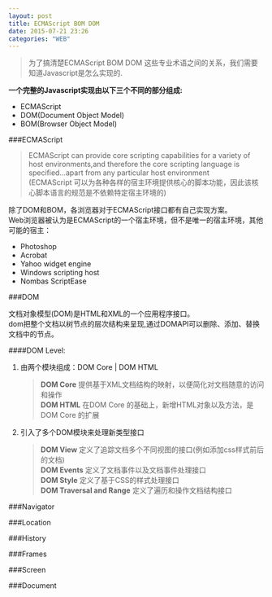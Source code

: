 ```yaml
---
layout: post
title: ECMAScript BOM DOM
date: 2015-07-21 23:26
categories: "WEB"
---
```


> 为了搞清楚ECMAScript BOM DOM 这些专业术语之间的关系，我们需要知道Javascript是怎么实现的.

**一个完整的Javascript实现由以下三个不同的部分组成:**

- ECMAScript
- DOM(Document Object Model)
- BOM(Browser Object Model)

###ECMAScript

> ECMAScript can provide core scripting capabilities for a variety of host environments,and therefore the core scripting language is specified…apart from any particular host environment   
(ECMAScript 可以为各种各样的宿主环境提供核心的脚本功能，因此该核心脚本语言的规范是不依赖特定宿主环境的)


除了DOM和BOM，各浏览器对于ECMAScript接口都有自己实现方案。   
Web浏览器被认为是ECMAScript的一个宿主环境，但不是唯一的宿主环境，其他可能的宿主：

- Photoshop    
- Acrobat   
- Yahoo widget engine   
- Windows scripting host   
- Nombas ScriptEase 

###DOM

文档对象模型(DOM)是HTML和XML的一个应用程序接口。   
dom把整个文档以树节点的层次结构来呈现,通过DOMAPI可以删除、添加、替换文档中的节点。

####DOM Level:

1. 由两个模块组成：DOM Core | DOM HTML 

   >**DOM Core** 提供基于XML文档结构的映射，以便简化对文档随意的访问和操作   
    **DOM HTML** 在DOM Core 的基础上，新增HTML对象以及方法，是DOM Core 的扩展
2. 引入了多个DOM模块来处理新类型接口

   > **DOM View** 定义了追踪文档多个不同视图的接口(例如添加css样式前后的文档)   
     **DOM Events** 定义了文档事件以及文档事件处理接口   
     **DOM Style** 定义了基于CSS的样式处理接口   
     **DOM Traversal and Range** 定义了遍历和操作文档结构接口  



###Navigator

###Location

###History

###Frames

###Screen

###Document